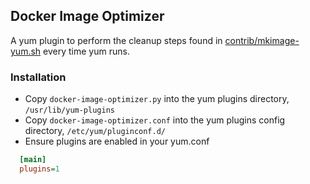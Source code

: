 ## Docker Image Optimizer

A yum plugin to perform the cleanup steps found in [contrib/mkimage-yum.sh](https://github.com/docker/docker/blob/master/contrib/mkimage-yum.sh) every time yum runs.

### Installation
  - Copy `docker-image-optimizer.py` into the yum plugins directory, `/usr/lib/yum-plugins`
  - Copy `docker-image-optimizer.conf` into the yum plugins config directory, `/etc/yum/pluginconf.d/`
  - Ensure plugins are enabled in your yum.conf
  ```ini
    [main]
    plugins=1
  ```
